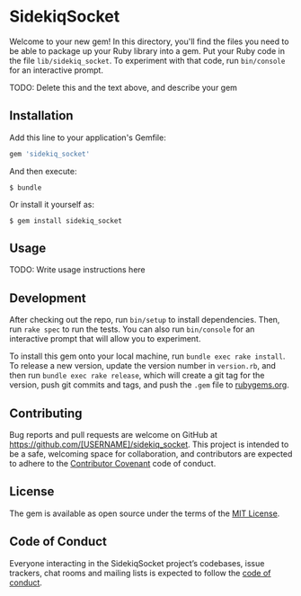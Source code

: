 # SidekiqSocket

Welcome to your new gem! In this directory, you'll find the files you need to be able to package up your Ruby library into a gem. Put your Ruby code in the file `lib/sidekiq_socket`. To experiment with that code, run `bin/console` for an interactive prompt.

TODO: Delete this and the text above, and describe your gem

## Installation

Add this line to your application's Gemfile:

```ruby
gem 'sidekiq_socket'
```

And then execute:

    $ bundle

Or install it yourself as:

    $ gem install sidekiq_socket

## Usage

TODO: Write usage instructions here

## Development

After checking out the repo, run `bin/setup` to install dependencies. Then, run `rake spec` to run the tests. You can also run `bin/console` for an interactive prompt that will allow you to experiment.

To install this gem onto your local machine, run `bundle exec rake install`. To release a new version, update the version number in `version.rb`, and then run `bundle exec rake release`, which will create a git tag for the version, push git commits and tags, and push the `.gem` file to [rubygems.org](https://rubygems.org).

## Contributing

Bug reports and pull requests are welcome on GitHub at https://github.com/[USERNAME]/sidekiq_socket. This project is intended to be a safe, welcoming space for collaboration, and contributors are expected to adhere to the [Contributor Covenant](http://contributor-covenant.org) code of conduct.

## License

The gem is available as open source under the terms of the [MIT License](https://opensource.org/licenses/MIT).

## Code of Conduct

Everyone interacting in the SidekiqSocket project’s codebases, issue trackers, chat rooms and mailing lists is expected to follow the [code of conduct](https://github.com/[USERNAME]/sidekiq_socket/blob/master/CODE_OF_CONDUCT.md).
